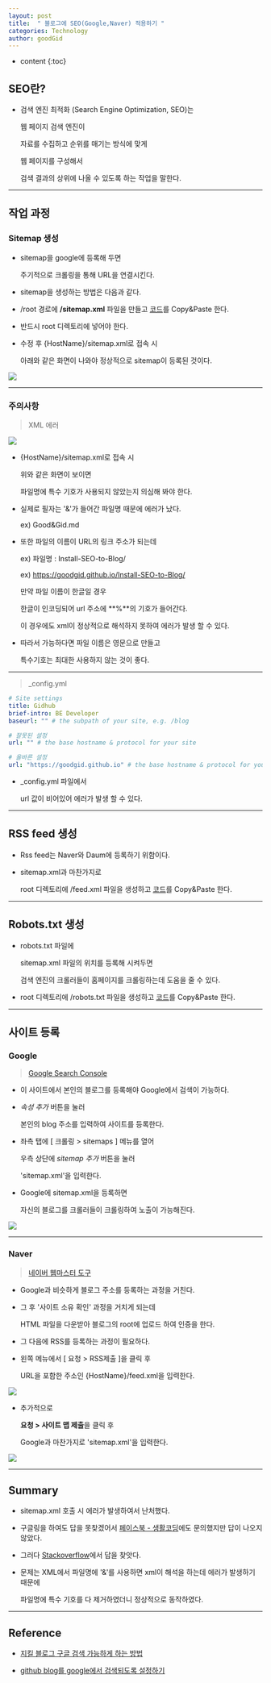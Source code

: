 ```yaml
---
layout: post
title:  " 블로그에 SEO(Google,Naver) 적용하기 "
categories: Technology
author: goodGid
---
```

* content
{:toc}

## SEO란? 

* 검색 엔진 최적화 (Search Engine Optimization, SEO)는 

  웹 페이지 검색 엔진이 
  
  자료를 수집하고 순위를 매기는 방식에 맞게 
  
  웹 페이지를 구성해서 
  
  검색 결과의 상위에 나올 수 있도록 하는 작업을 말한다.




---

## 작업 과정

### Sitemap 생성

* sitemap을 google에 등록해 두면 

  주기적으로 크롤링을 통해 URL을 연결시킨다. 

* sitemap을 생성하는 방법은 다음과 같다.

* /root 경로에 **/sitemap.xml** 파일을 만들고 [코드](https://gist.github.com/goodGid/82752b012006f00787019ff5012cca09)를 Copy&Paste 한다.

* 반드시 root 디렉토리에 넣어야 한다.

* 수정 후 {HostName}/sitemap.xml로 접속 시 

  아래와 같은 화면이 나와야 정상적으로 sitemap이 등록된 것이다.

![](/assets/img/posts/install_seo_to_blog_1.png)

---

### 주의사항

> XML 에러

![](/assets/img/posts/install_seo_to_blog_2.png)

* {HostName}/sitemap.xml로 접속 시 

  위와 같은 화면이 보이면

  파일명에 특수 기호가 사용되지 않았는지 의심해 봐야 한다.

* 실제로 필자는 '&'가 들어간 파일명 때문에 에러가 났다.

  ex) Good&Gid.md

* 또한 파일의 이름이 URL의 링크 주소가 되는데 

  ex) 파일명 : Install-SEO-to-Blog/

  ex) https://goodgid.github.io/Install-SEO-to-Blog/

  만약 파일 이름이 한글일 경우 

  한글이 인코딩되어 url 주소에 **%**의 기호가 들어간다.

  이 경우에도 xml이 정상적으로 해석하지 못하여 에러가 발생 할 수 있다. 

* 따라서 가능하다면 파일 이름은 영문으로 만들고 

  특수기호는 최대한 사용하지 않는 것이 좋다.

---

> _config.yml 


``` yml
# Site settings
title: Gidhub
brief-intro: BE Developer
baseurl: "" # the subpath of your site, e.g. /blog

# 잘못된 설정
url: "" # the base hostname & protocol for your site

# 올바른 설정
url: "https://goodgid.github.io" # the base hostname & protocol for your site
```

* _config.yml 파일에서 

  url 값이 비어있어 에러가 발생 할 수 있다.

---

## RSS feed 생성

* Rss feed는 Naver와 Daum에 등록하기 위함이다.

* sitemap.xml과 마찬가지로 

  root 디렉토리에 /feed.xml 파일을 생성하고 [코드](https://gist.github.com/goodGid/80005823282d0b0e895ff1b8697028e8)를 Copy&Paste 한다.

---

## Robots.txt 생성

* robots.txt 파일에 

  sitemap.xml 파일의 위치를 등록해 시켜두면

  검색 엔진의 크롤러들이 홈페이지를 크롤링하는데 도움을 줄 수 있다.

* root 디렉토리에 /robots.txt 파일을 생성하고 [코드](https://gist.github.com/goodGid/f1cf91d5512d37e7fa3b165120f80bb7)를 Copy&Paste 한다.

---

## 사이트 등록

### Google

> [Google Search Console](https://www.google.com/webmasters/#?modal_active=none)

* 이 사이트에서 본인의 블로그를 등록해야 Google에서 검색이 가능하다. 

* *속성 추가* 버튼을 눌러 

  본인의 blog 주소를 입력하여 사이트를 등록한다. 

* 좌측 탭에 [ 크롤링 > sitemaps ] 메뉴를 열어 

  우측 상단에 *sitemap 추가* 버튼을 눌러 
  
  'sitemap.xml'을 입력한다.

* Google에 sitemap.xml을 등록하면

  자신의 블로그를 크롤러들이 크롤링하여 노출이 가능해진다.

![](/assets/img/posts/install_seo_to_blog_3.png)

---

### Naver

> [네이버 웹마스터 도구](https://webmastertool.naver.com/)

* Google과 비슷하게 블로그 주소를 등록하는 과정을 거친다. 

* 그 후 '사이트 소유 확인' 과정을 거치게 되는데 

  HTML 파일을 다운받아 블로그의 root에 업로드 하여 인증을 한다.

* 그 다음에 RSS를 등록하는 과정이 필요하다. 

* 왼쪽 메뉴에서 [ 요청 > RSS제출 ]을 클릭 후 

  URL을 포함한 주소인 {HostName}/feed.xml을 입력한다. 

![](/assets/img/posts/install_seo_to_blog_4.png)

* 추가적으로 

  **요청 > 사이트 맵 제출**을 클릭 후 
  
  Google과 마찬가지로 'sitemap.xml'을 입력한다.

![](/assets/img/posts/install_seo_to_blog_5.png)

---

## Summary

* sitemap.xml 호출 시 에러가 발생하여서 난처했다.

* 구글링을 하여도 답을 못찾겠어서 [페이스북 - 생활코딩](https://www.facebook.com/groups/codingeverybody/permalink/2351188734921649/?comment_id=2351204004920122&notif_id=1535200528290286&notif_t=group_comment)에도 문의했지만 답이 나오지 않았다.

* 그러다 [Stackoverflow](https://stackoverflow.com/questions/23422316/xml-validation-error-entityref-expecting)에서 답을 찾앗다.

* 문제는 XML에서 파일명에 '&'를 사용하면 xml이 해석을 하는데 에러가 발생하기 때문에

  파일명에 특수 기호를 다 제거하였더니 정상적으로 동작하였다.


---

## Reference

* [지킬 블로그 구글 검색 가능하게 하는 방법](https://wayhome25.github.io/etc/2017/02/20/google-search-sitemap-jekyll/)

* [github blog를 google에서 검색되도록 설정하기](http://jinyongjeong.github.io/2017/01/13/blog_make_searched/)


